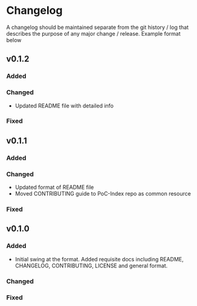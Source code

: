 # Changelog

A changelog should be maintained separate from the git history / log that describes the purpose of any major change / release. Example format below

## v0.1.2

### Added

### Changed

- Updated README file with detailed info 

### Fixed


## v0.1.1

### Added

### Changed

- Updated format of README file
- Moved CONTRIBUTING guide to PoC-Index repo as common resource

### Fixed

## v0.1.0

### Added

- Initial swing at the format. Added requisite docs including README, CHANGELOG, CONTRIBUTING, LICENSE and general format.

### Changed


### Fixed


